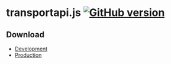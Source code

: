 # transportapi.js [![GitHub version](https://badge.fury.io/gh/transportapi%transportapi.js.svg)](http://badge.fury.io/gh/transportapi%transportapi.js)

## Download
 * [Development](https://raw.github.com/transportapi/transportapi.js/master/dist/scripts/transportapi.js)
 * [Production](https://raw.github.com/transportapi/transportapi.js/master/dist/scripts/transportapi.min.js)
